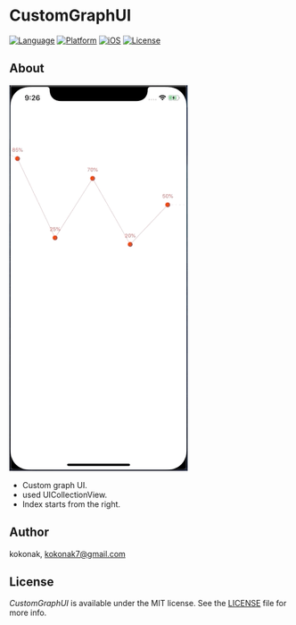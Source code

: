 # CustomGraphUI
[![Language](https://img.shields.io/badge/language-Swift%205-orange.svg?style=flat)](https://swift.org)
[![Platform](https://img.shields.io/badge/platform-iOS-blue.svg?style=flat)]()
[![iOS](https://img.shields.io/badge/iOS-12.0%2B-brightgreen.svg?style=flat)]()
[![License](https://img.shields.io/badge/license-MIT-blue.svg?style=flat)](https://github.com/kokonak/SlidingPuzzleView/blob/master/LICENSE)

## About
![](sample_image.gif)
- Custom graph UI.
- used UICollectionView.
- Index starts from the right.

## Author
kokonak, <a src="mailto:kokonak7@gmail.com">kokonak7@gmail.com</a>

## License
_CustomGraphUI_ is available under the MIT license. See the [LICENSE](https://github.com/kokonak/CustomGraphUI/blob/master/LICENSE) file for more info.
